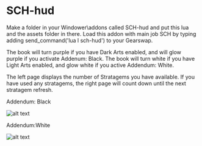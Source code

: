 # SCH-hud
Make a folder in your Windower\addons called SCH-hud and put this lua and the assets folder in there. Load this addon with main job SCH by typing adding send_command('lua l sch-hud') to your Gearswap.

The book will turn purple if you have Dark Arts enabled, and will glow purple if you activate Addenum: Black. The book will turn white if you have Light Arts enabled, and glow white if you active Addendum: White. 

The left page displays the number of Stratagems you have available. If you have used any stratagems, the right page will count down until the next stratagem refresh.


Addendum: Black

![alt text](https://i.ibb.co/GnQ8RHR/Addendum-Black-Updated.png)

Addendum:White

![alt text](https://i.ibb.co/6ghfW15/Addendum-White-Updated.png)
